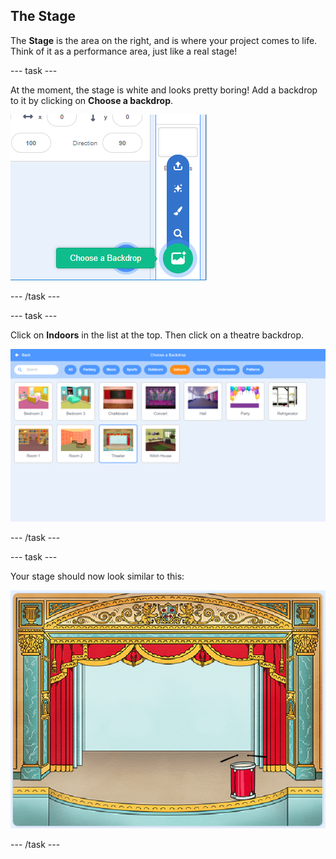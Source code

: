## The Stage

The __Stage__ is the area on the right, and is where your project comes to life. Think of it as a performance area, just like a real stage!

--- task ---

At the moment, the stage is white and looks pretty boring! Add a backdrop to it by clicking on **Choose a backdrop**.

![screenshot](images/band-stage-choose.png)

--- /task ---


--- task ---

Click on **Indoors** in the list at the top. Then click on a theatre backdrop.

![screenshot](images/band-backdrop.png)

--- /task ---

--- task ---

Your stage should now look similar to this:

![screenshot](images/band-stage.png)

--- /task ---

